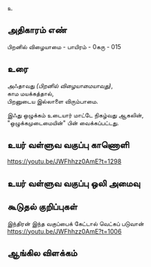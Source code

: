 உ


## அதிகாரம் எண்

பிறனில் விழையாமை - பாயிரம் - 0கரு - 015

## உரை

அஃதாவது _(பிறனில் விழையாமையாவது)_,  
காம மயக்கத்தால்,  
பிறனுடைய இல்லாளை விரும்பாமை.  

இஃது ஒழுக்கம் உடையார் மாட்டே நிகழ்வது ஆகலின்,  
"ஒழுக்கமுடைமையின்" பின் வைக்கப்பட்டது.


## உயர் வள்ளுவ வகுப்பு காணொளி

https://youtu.be/JWFhhzz0AmE?t=1298

## உயர் வள்ளுவ வகுப்பு ஒலி அமைவு 


## கூடுதல் குறிப்புகள்

இந்திரன் இந்த வகுப்பைக் கேட்டால் வெட்கப் படுவான்  
https://youtu.be/JWFhhzz0AmE?t=1006

## ஆங்கில விளக்கம்

